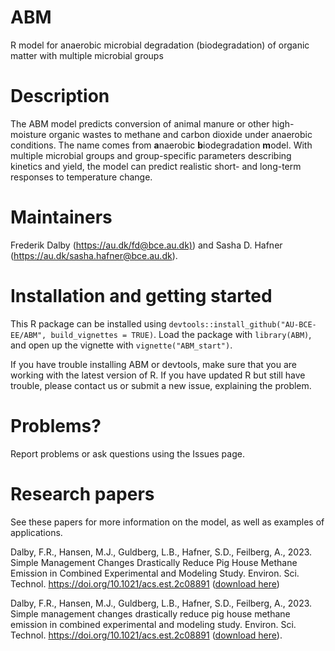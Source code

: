 # ABM
R model for anaerobic microbial degradation (biodegradation) of organic matter with multiple microbial groups

# Description
The ABM model predicts conversion of animal manure or other high-moisture organic wastes to methane and carbon dioxide under anaerobic conditions.
The name comes from **a**naerobic **b**iodegradation **m**odel. 
With multiple microbial groups and group-specific parameters describing kinetics and yield, the model can predict realistic short- and long-term responses to temperature change.

# Maintainers
Frederik Dalby (<https://au.dk/fd@bce.au.dk)>) and Sasha D. Hafner (<https://au.dk/sasha.hafner@bce.au.dk>).

# Installation and getting started
This R package can be installed using `devtools::install_github("AU-BCE-EE/ABM", build_vignettes = TRUE)`.
Load the package with `library(ABM)`, and open up the vignette with `vignette("ABM_start")`.

If you have trouble installing ABM or devtools, make sure that you are working with the latest version of R. If you have updated R but still have trouble, please contact us or submit a new issue, explaining the problem.

# Problems?
Report problems or ask questions using the Issues page.

# Research papers
See these papers for more information on the model, as well as examples of applications.

Dalby, F.R., Hansen, M.J., Guldberg, L.B., Hafner, S.D., Feilberg, A., 2023. Simple Management Changes Drastically Reduce Pig House Methane Emission in Combined Experimental and Modeling Study. Environ. Sci. Technol. <https://doi.org/10.1021/acs.est.2c08891> ([download here](https://drive.google.com/file/d/1FsFzUrbM2O3GlTm3TYHjrlTfr_mFfLRC/view?usp=share_link))

Dalby, F.R., Hansen, M.J., Guldberg, L.B., Hafner, S.D., Feilberg, A., 2023. Simple management changes drastically reduce pig house methane emission in combined experimental and modeling study. Environ. Sci. Technol. <https://doi.org/10.1021/acs.est.2c08891> ([download here](https://drive.google.com/file/d/1zTHmyg3EHHqtb8RMoA6VVf_DnNxs-y-k/view?usp=drive_link)).

